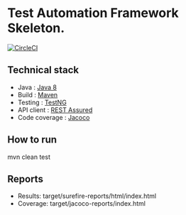 # Test Automation Framework Skeleton.
[![CircleCI](https://circleci.com/gh/MichaelVovk/auto-tests-demo/tree/integ.svg?style=shield)](https://circleci.com/gh/MichaelVovk/auto-tests-demo/tree/integ)



## Technical stack
* Java : [Java 8](https://jdk.java.net/8/)
* Build : [Maven](https://maven.apache.org/)
* Testing : [TestNG](https://testng.org/doc/)
* API client : [REST Assured](https://rest-assured.io/)
* Code coverage : [Jacoco](https://github.com/jacoco/jacoco)


## How to run
mvn clean test

## Reports 
* Results: target/surefire-reports/html/index.html
* Coverage: target/jacoco-reports/index.html
